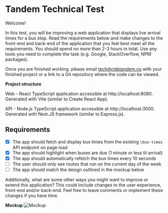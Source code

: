 # Tandem Technical Test

Welcome!

In this test, you will be improving a web application that displays live arrival times for a bus stop. Read the requirements below and make changes to the front-end and back-end of the application that you feel best meet all the requirements. You should spend no more than 2-3 hours in total. Use any tools you need to complete the task (e.g. Google, StackOverflow, NPM packages).

Once you are finished working, please email tech@ridetandem.co with your finished project or a link to a Git repository where the code can be viewed.

**Project structure**

Web - React TypeScript application accessible at http://localhost:8080. Generated with Vite (similar to Create React App).

API - Node.js TypeScript application accessible at http://localhost:3000. Generated with Nest.JS framework (similar to Express.js).

## Requirements

- [x] The app should fetch and display bus times from the existing `\bus-times` API endpoint on page load  
- [x] The app should highlight when buses are due (1 minute or less til arrival)  
- [x] The app should automatically refetch the bus times every 10 seconds  
- [ ] The user should only see routes that run on the current day of the week  
- [ ] The app should match the design outlined in the mockup below

Additionally, what are some other ways you might want to improve or extend this application? This could include changes to the user experience, front-end and/or back-end. Feel free to leave comments or implement these changes if you have time.

**Mockup**
![Mockup](./mockup.png "Mockup")
